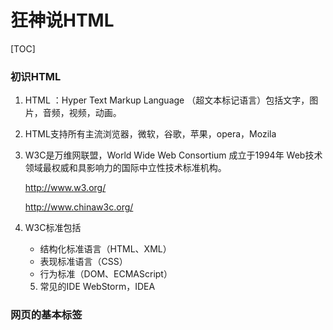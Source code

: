 # 狂神说HTML

[TOC]



### 初识HTML

1. HTML ：Hyper Text Markup Language （超文本标记语言）包括文字，图片，音频，视频，动画。

2. HTML支持所有主流浏览器，微软，谷歌，苹果，opera，Mozila

3. W3C是万维网联盟，World Wide Web Consortium 成立于1994年 Web技术领域最权威和具影响力的国际中立性技术标准机构。

   http://www.w3.org/

   http://www.chinaw3c.org/

4. W3C标准包括

   * 结构化标准语言（HTML、XML）
   * 表现标准语言（CSS）
   * 行为标准（DOM、ECMAScript）

   5. 常见的IDE   WebStorm，IDEA 

### 网页的基本标签

